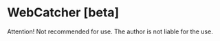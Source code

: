 WebCatcher [beta]
==========
Attention! Not recommended for use.
The author is not liable for the use.
